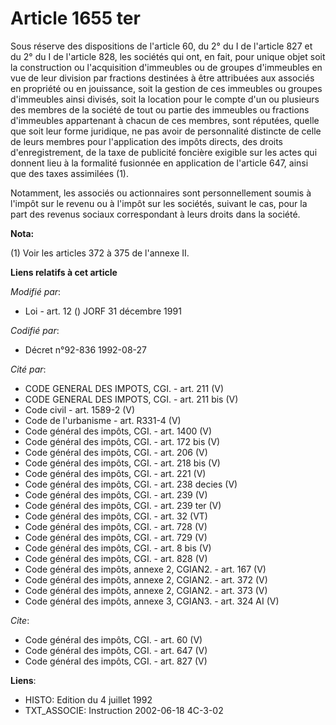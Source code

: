 # Article 1655 ter

Sous réserve des dispositions de l'article 60, du 2° du I de l'article 827 et du 2° du I de l'article 828, les sociétés qui
ont, en fait, pour unique objet soit la construction ou l'acquisition d'immeubles ou de groupes d'immeubles en vue de leur
division par fractions destinées à être attribuées aux associés en propriété ou en jouissance, soit la gestion de ces
immeubles ou groupes d'immeubles ainsi divisés, soit la location pour le compte d'un ou plusieurs des membres de la société
de tout ou partie des immeubles ou fractions d'immeubles appartenant à chacun de ces membres, sont réputées, quelle que soit
leur forme juridique, ne pas avoir de personnalité distincte de celle de leurs membres pour l'application des impôts directs,
des droits d'enregistrement, de la taxe de publicité foncière exigible sur les actes qui donnent lieu à la formalité
fusionnée en application de l'article 647, ainsi que des taxes assimilées (1). 

Notamment, les associés ou actionnaires sont personnellement soumis à l'impôt sur le revenu ou à l'impôt sur les sociétés,
suivant le cas, pour la part des revenus sociaux correspondant à leurs droits dans la société.

**Nota:**

(1) Voir les articles 372 à 375 de l'annexe II.

**Liens relatifs à cet article**

_Modifié par_:

  - Loi - art. 12 () JORF 31 décembre 1991

_Codifié par_:

  - Décret n°92-836 1992-08-27

_Cité par_:

  - CODE GENERAL DES IMPOTS, CGI. - art. 211 (V)
  - CODE GENERAL DES IMPOTS, CGI. - art. 211 bis (V)
  - Code civil - art. 1589-2 (V)
  - Code de l'urbanisme - art. R331-4 (V)
  - Code général des impôts, CGI. - art. 1400 (V)
  - Code général des impôts, CGI. - art. 172 bis (V)
  - Code général des impôts, CGI. - art. 206 (V)
  - Code général des impôts, CGI. - art. 218 bis (V)
  - Code général des impôts, CGI. - art. 221 (V)
  - Code général des impôts, CGI. - art. 238 decies (V)
  - Code général des impôts, CGI. - art. 239 (V)
  - Code général des impôts, CGI. - art. 239 ter (V)
  - Code général des impôts, CGI. - art. 32 (VT)
  - Code général des impôts, CGI. - art. 728 (V)
  - Code général des impôts, CGI. - art. 729 (V)
  - Code général des impôts, CGI. - art. 8 bis (V)
  - Code général des impôts, CGI. - art. 828 (V)
  - Code général des impôts, annexe 2, CGIAN2. - art. 167 (V)
  - Code général des impôts, annexe 2, CGIAN2. - art. 372 (V)
  - Code général des impôts, annexe 2, CGIAN2. - art. 373 (V)
  - Code général des impôts, annexe 3, CGIAN3. - art. 324 AI (V)

_Cite_:

  - Code général des impôts, CGI. - art. 60 (V)
  - Code général des impôts, CGI. - art. 647 (V)
  - Code général des impôts, CGI. - art. 827 (V)

**Liens**:

  - HISTO: Edition du 4 juillet 1992
  - TXT_ASSOCIE: Instruction 2002-06-18 4C-3-02
